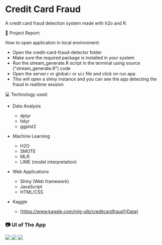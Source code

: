 # Credit Card Fraud

A credit card fraud detection system made with h2o and R.

🔗 Project Report: [](https://github.com/diwashrestha/Credit-Card-Fraud-Detection/blob/master/Project%20Report%20Document.pdf)

How to open application in local environment:

* Open the credit-card-fraud-detector folder
* Make sure the required package is installed in your system
* Run the stream_generate.R script in the terminal using source ("stream_generate.R") code
* Open the server.r or global.r or ui.r file and click on run app
* This will open a shiny instance and you can see the app detecting the fraud in realtime session

💻 Technology used:

* Data Analysis
  - dplyr
  - tidyr
  - ggplot2

* Machine Learning
  - H2O
  - SMOTE
  - MLR
  - LIME (model interpretation)

* Web Applications
  - Shiny (Web framework)
  - JavaScript
  - HTML/CSS

* Kaggle
  - [https://www.kaggle.com/mlg-ulb/creditcardfraud](Data)


### 📷 UI of The App
![](/img/img1.png)
![](/img/img2.png)
![](/img/img4.png)

